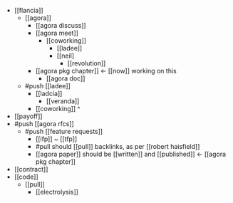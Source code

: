 - [[flancia]]
  - [[agora]]
    - [[agora discuss]]
    - [[agora meet]]
      - [[coworking]]
        - [[ladee]]
        - [[neil]
          - [[revolution]]
    - [[agora pkg chapter]] <- [[now]] working on this
      - [[agora doc]]
  - #push [[ladee]]
    - [[ladcia]]
      - [[veranda]]
    - [[coworking]] ^
- [[payoff]]
- #push [[agora rfcs]]
  - #push [[feature requests]]
    - [[ifp]] ~ [[tfp]]
    - #pull should [[pull]] backlinks, as per [[robert haisfield]]
    - [[agora paper]] should be [[written]] and [[published]] <- [[agora pkg chapter]]
- [[contract]]
- [[code]]
  - [[pull]]
    - [[electrolysis]]
